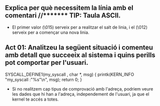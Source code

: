 ## Explica per què necessitem la línia amb el comentari  //******* TIP: Taula ASCII.
- El primer valor (\015) serveix per a realitzar el salt de linia, i el (\012) serveix per a començar una nova linia.

## Act 01: Analitzeu la següent situació i comenteu amb detall que succeeix al sistema i quins perills pot comportar per l'usuari.
SYSCALL_DEFINE1(my_syscall , char *, msg) 
{
    printk(KERN_INFO "my_syscall :\"%s\"\n", msg);
    return 0;
}

- Si no realitzem cap tipus de comprovació amb l'adreça, podriem veure les dades que hi han a l'adreça, independement de l'usuari, ja que el kernel te accés a totes.

